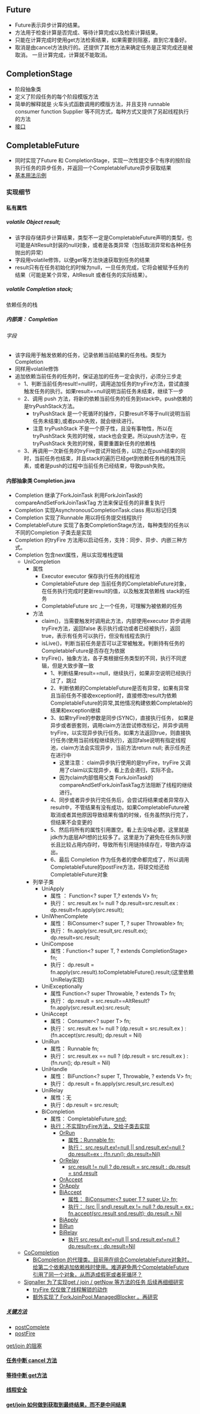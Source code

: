 ## Future
* Future表示异步计算的结果。
* 方法用于检查计算是否完成、等待计算完成以及检索计算结果。
* 只能在计算完成时使用get方法检索结果，如果需要则阻塞，直到它准备好。
* 取消是由cancel方法执行的。还提供了其他方法来确定任务是正常完成还是被取消。 一旦计算完成，计算就不能取消。

## CompletionStage
* 阶段抽象类
* 定义了阶段任务的每个阶段模版方法
* 简单的解释就是  火车头式函数调用的模版方法，并且支持 runnable consumer function Supplier 等不同方式，每种方式又提供了另起线程执行的方法
* [接口](CompletableFutureTest.java)


## CompletableFuture
* 同时实现了Future 和 CompletionStage，实现一次性提交多个有序的按阶段执行任务的异步任务，并返回一个CompletableFuture异步获取结果
* [基本用法示例](CompletableFutureTest.java)

### 实现细节
#### 私有属性
#####  volatile Object result;
* 该字段存储异步计算结果，类型不一定是CompletableFuture声明的类型，也可能是AltResult封装的null对象，或者是各类异常（包括取消异常和各种任务抛出的异常）
* 字段用volatile修饰，以便get等方法快速获取到任务的结果
* result只有在任务初始化的时候为null，一旦任务完成，它将会被赋予任务的结果（可能是某个异常，AltResult 或者任务的实际结果）。
#####  volatile Completion stack;
 依赖任务的栈
##### 内部类： Completion
###### 字段
* 该字段用于触发依赖的任务，记录依赖当前结果的任务栈。类型为Completion
* 同样用volatile修饰
* 追加依赖当前任务的任务时，保证追加的任务一定会执行，必须分三步走
  * 1、判断当前任务result!=null时，调用追加任务的tryFire方法，尝试直接触发任务的执行。如果result==null说明当前任务未结束，继续下一步
  * 2、调用 push 方法，将新的依赖当前任务的任务到stack中。push依赖的是tryPushStack方法。
    * tryPushStack 是一个死循环的操作，只要result不等于null(说明当前任务未结束),或者push失败，就会继续进行。
    * 注意 tryPushStack 不是一个原子性，且没有事物性，所以在 tryPushStack 失败的时候，stack也会变更。所以push方法中，在tryPushStack 失败的时候，需要重置新任务的依赖栈
  * 3、再调用一次新任务的tryFire尝试开始任务，以防止在push结束的同时，当前任务也结束，并且stack的遍历已经get到依赖任务栈的栈顶元素，或者是push的过程中当前任务已经结束，导致push失败。

#### 内部抽象类 Completion.java
* Completion 继承了ForkJoinTask 利用ForkJoinTask的 compareAndSetForkJoinTaskTag 方法来保证任务的非重复执行
* Completion 实现AsynchronousCompletionTask.class 用以标记归类
* Completion 实现了Runnable 用以将任务提交线程执行
* CompletableFuture 实现了各类CompletionStage方法，每种类型的任务以不同的Completion 子类去是实现
* Completion 的tryFire 方法用以启动任务，支持：同步、异步、内嵌三种方式。
* Completion 包含next属性，用以实现堆栈逻辑
  * UniCompletion
    * 属性
      * Executor executor 保存执行任务的线程池
      * CompletableFuture<V> dep  当前任务的CompletableFuture对象，在任务执行完成时更新result的值，以及触发其依赖栈 stack的任务
      * CompletableFuture<T> src  上一个任务，可理解为被依赖的任务
    * 方法
      * claim()，当需要触发时调用此方法，内部使用executor 异步调用tryFire方法，返回false 表示执行成功或者已经被执行，返回true，表示有任务可以执行，但没有线程去执行
      * isLive()，判断当前任务是否可以正常被触发。判断持有任务的CompletableFuture是否存在为依据
      * tryFire()，抽象方法，各子类根据任务类型的不同，执行不同逻辑，但是大致步骤一致
          * 1、判断结果result==null，继续执行，如果非空说明已经执行过了，跳过
          * 2、判断依赖的CompletableFuture是否有异常，如果有异常且当前任务不接收exception时，直接修改result为依赖CompletableFuture的异常,其他情况构建依赖Completable的结果和exception继续
          * 3、如果tryFire的参数是同步(SYNC)，直接执行任务， 如果是异步或者嵌套则，调用claim方法尝试修改标记，并异步调用tryFire，以实现异步执行任务。如果方法返回true，则直接执行任务(使用当前线程继续执行)，返回false说明有指定线程池，claim方法会实现异步，当前方法return null; 表示任务还在进行中
            * 这里注意： claim异步执行使用的是tryFire，tryFire 又调用了claim以实现异步，看上去会递归，实际不会。
            * 因为claim内部借用父类 ForkJoinTask的compareAndSetForkJoinTaskTag方法阻断了线程的继续进行。
          * 4、同步或者异步执行完任务后，会尝试将结果或者异常存入result中，不管结果有没有成功，如果CompletableFuture被取消或者其他原因导致结果有值的时候，任务虽然执行完了，但结果不会变更的
          * 5、然后将所有的属性引用置空。看上去没啥必要。这里就是jdk作为底层API想的比较多了。这里是为了避免在任务队列很长且比较占用内存时，导致所有引用链持续存在，导致内存溢出。
          * 6、最后 Completion 作为任务者的使命都完成了，所以调用CompletableFuture的postFire方法，将球交给还给CompletableFuture对象
    * 列举子类
      * UniApply 
        * 属性 ： Function<? super T,? extends V> fn;  
        * 执行： src.result.ex != null ? dp.result=src.result.ex  :  dp.result=fn.apply(src.result);  
      * UniWhenComplete 
        * 属性： BiConsumer<? super T, ? super Throwable> fn; 
        * 执行： fn.apply(src.result,src.result.ex); dp.result=src.result;
      * UniCompose 
        * 属性：Function<? super T, ? extends CompletionStage<V>> fn; 
        * 执行： dp.result = fn.apply(src.result).toCompletableFuture().result;(这里依赖UniRelay实现)
      * UniExceptionally 
        * 属性 Function<? super Throwable, ? extends T> fn;  
        * 执行： dp.result = src.result==AltResult?fn.apply(src.result.ex):src.result;
      * UniAccept 
        * 属性： Consumer<? super T> fn; 
        * 执行：  src.result.ex != null ? (dp.result = src.result.ex ) : (fn.accept(src.result); dp.result = Nil)
      * UniRun 
        * 属性： Runnable fn;
        * 执行： src.result.ex == null ? (dp.result = src.result.ex ) : (fn.run(); dp.result = Nil)
      * UniHandle
        * 属性： BiFunction<? super T, Throwable, ? extends V> fn;
        * 执行： dp.result = fn.apply(src.result,src.result.ex)
      * UniRelay
        * 属性：无
        * 执行：dp.result = src.result;
      * BiCompletion
        * 属性： CompletableFuture<U> snd;
        * 执行：不实现tryFire方法，交给子类去实现
          * OrRun
            * 属性：Runnable fn;
            * 执行： src.result.ex!=null || snd.result.ex!=null ? dp.result=ex : (fn.run(); dp.result=Nil)
          * OrRelay
            * src.result != null ? dp.result = src.result : dp.result = snd.result
          * OrAccept
          * OrApply
          * BiAccept
            * 属性： BiConsumer<? super T,? super U> fn;
            * 执行： (src || snd).result.ex != null ? dp.result = ex : fn.accept(src.result,snd.result); dp.result = Nil
          * BiApply 
          * BiRun
          * BiRelay
            * 执行 src.result.ex!=null || snd.result.ex!=null ? dp.result=ex :  dp.result=Nil
  * CoCompletion
    * BiCompletion 的代理类。目前用在组合CompletableFuture对象时，给第二个依赖追加依赖栈时使用。难道避免两个CompletableFuture引用了同一个对象，从而造成假死或者死循环？      
  * Signaller 为了实现get / join / getNow 等方法的任务 后续再细细研究
    * tryFire 仅仅做了线程解锁的动作
    * 额外实现了 ForkJoinPool.ManagedBlocker 。再研究

##### 关键方法
* postComplete
* postFire

 get/join 的阻塞

#### 任务中断 cancel 方法

#### 等待中断 get方法

#### 线程安全

#### get/join 如何做到获取到最终结果，而不是中间结果